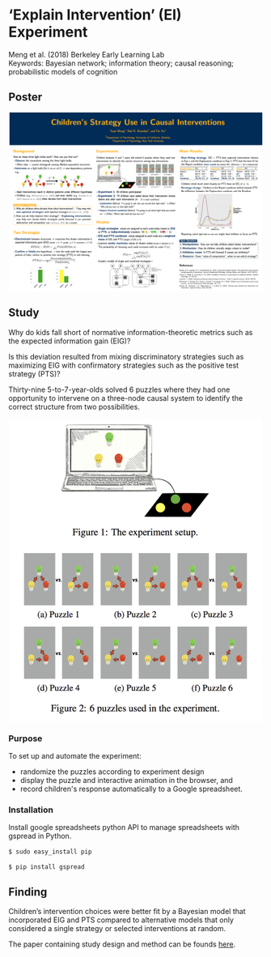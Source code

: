 # ‘Explain Intervention’ (EI) Experiment

Meng et al. (2018) Berkeley Early Learning Lab  
Keywords: Bayesian network; information theory; causal reasoning; probabilistic models of cognition

## Poster
<div align="center">
  <img src="https://raw.githubusercontent.com/lizzij/EI/master/images/poster.png" width="500" align="middle">
</div>

## Study

Why do kids fall short of normative information-theoretic metrics such as the expected information
gain (EIG)? 

Is this deviation resulted from mixing discriminatory strategies such as maximizing EIG with confirmatory strategies such as the positive test strategy (PTS)?

Thirty-nine 5-to-7-year-olds solved 6 puzzles where they had one opportunity to intervene on a three-node causal system to identify the correct structure from two possibilities. 

<div align="center">
  <img src="https://raw.githubusercontent.com/lizzij/EI/master/eiPuzzles.png" width="500" align="middle">
</div>
  
### Purpose

To set up and automate the experiment:
* randomize the puzzles according to experiment design
* display the puzzle and interactive animation in the browser, and
* record children's response automatically to a Google spreadsheet.

### Installation

Install google spreadsheets python API to manage spreadsheets with gspread in Python.

```
$ sudo easy_install pip
```

```
$ pip install gspread
```

##  Finding

Children’s intervention choices were better fit by a Bayesian model that incorporated EIG and PTS compared to alternative models that only considered a single strategy or selected interventions at random. 

The paper containing study design and method can be founds [here](http://docs.wixstatic.com/ugd/9f32e5_17b692ec0a54451a98715fba886644d0.pdf).  

